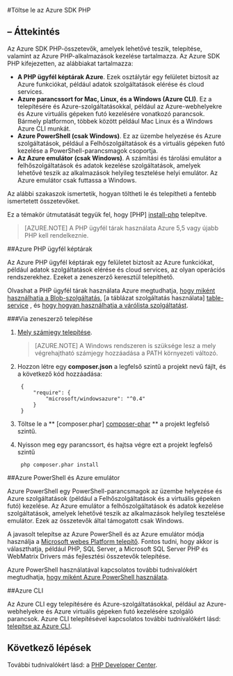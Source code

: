 <properties
    pageTitle="Töltse le az Azure SDK PHP"
    description="Megtudhatja, hogy miként töltheti le és telepítse az Azure SDK PHP."
    documentationCenter="php"
    services="app-service\web"
    authors="allclark"
    manager="douge"
    editor=""/>

<tags
    ms.service="app-service-web"
    ms.workload="na"
    ms.tgt_pltfrm="na"
    ms.devlang="PHP"
    ms.topic="article"
    ms.date="06/01/2016"
    ms.author="allclark;yaqiyang"/>

#<a name="download-the-azure-sdk-for-php"></a>Töltse le az Azure SDK PHP

## <a name="overview"></a>– Áttekintés

Az Azure SDK PHP-összetevők, amelyek lehetővé teszik, telepítése, valamint az Azure PHP-alkalmazások kezelése tartalmazza. Az Azure SDK PHP kifejezetten, az alábbiakat tartalmazza:

* **A PHP ügyfél képtárak Azure**. Ezek osztálytár egy felületet biztosít az Azure funkciókat, például adatok szolgáltatások elérése és cloud services.  
* **Azure parancssort for Mac, Linux, és a Windows (Azure CLI)**. Ez a telepítésére és Azure-szolgáltatásokkal, például az Azure-webhelyekre és Azure virtuális gépeken futó kezelésére vonatkozó parancsok. Bármely platformon, többek között például Mac Linux és a Windows Azure CLI munkát.
* **Azure PowerShell (csak Windows)**. Ez az üzembe helyezése és Azure szolgáltatások, például a Felhőszolgáltatások és a virtuális gépeken futó kezelése a PowerShell-parancsmagok csoportja.
* **Az Azure emulátor (csak Windows)**. A számítási és tárolási emulátor a felhőszolgáltatások és adatok kezelése szolgáltatások, amelyek lehetővé teszik az alkalmazások helyileg tesztelése helyi emulátor. Az Azure emulátor csak futtassa a Windows.

Az alábbi szakaszok ismertetik, hogyan töltheti le és telepítheti a fentebb ismertetett összetevőket.

Ez a témakör útmutatását tegyük fel, hogy [PHP] [ install-php] telepítve.

> [AZURE.NOTE] A PHP ügyfél tárak használata Azure 5,5 vagy újabb PHP kell rendelkeznie.

##<a name="php-client-libraries-for-azure"></a>Azure PHP ügyfél képtárak

Az Azure PHP ügyfél képtárak egy felületet biztosít az Azure funkciókat, például adatok szolgáltatások elérése és cloud services, az olyan operációs rendszerekhez. Ezeket a zeneszerző keresztül telepíthető.

Olvashat a PHP ügyfél tárak használata Azure megtudhatja, [hogy miként használhatja a Blob-szolgáltatás][blob-service], [a táblázat szolgáltatás használata] [ table-service] , és [hogy hogyan használhatja a várólista szolgáltatást][queue-service].

###<a name="install-via-composer"></a>Via zeneszerző telepítése

1. [Mely számjegy telepítése][install-git].


    > [AZURE.NOTE] A Windows rendszeren is szüksége lesz a mely végrehajtható számjegy hozzáadása a PATH környezeti változó.

2. Hozzon létre egy **composer.json** a legfelső szintű a projekt nevű fájlt, és a következő kód hozzáadása:

        {
            "require": {
                "microsoft/windowsazure": "^0.4"
            }
        }

3. Töltse le a ** [composer.phar] [ composer-phar] ** a projekt legfelső szintű.

4. Nyisson meg egy parancssort, és hajtsa végre ezt a projekt legfelső szintű

        php composer.phar install

##<a name="azure-powershell-and-azure-emulators"></a>Azure PowerShell és Azure emulátor

Azure PowerShell egy PowerShell-parancsmagok az üzembe helyezése és Azure szolgáltatások (például a Felhőszolgáltatások és a virtuális gépeken futó) kezelése. Az Azure emulátor a felhőszolgáltatások és adatok kezelése szolgáltatások, amelyek lehetővé teszik az alkalmazások helyileg tesztelése emulátor. Ezek az összetevők által támogatott csak Windows.

A javasolt telepítse az Azure PowerShell és az Azure emulátor módja használja a [Microsoft webes Platform telepítő][download-wpi]. Fontos tudni, hogy akkor is választhatja, például PHP, SQL Server, a Microsoft SQL Server PHP és WebMatrix Drivers más fejlesztési összetevők telepítése.

Azure PowerShell használatával kapcsolatos további tudnivalókért megtudhatja, [hogy miként Azure PowerShell használata][powershell-tools].

##<a name="azure-cli"></a>Azure CLI

Az Azure CLI egy telepítésére és Azure-szolgáltatásokkal, például az Azure-webhelyekre és Azure virtuális gépeken futó kezelésére szolgáló parancsok. Azure CLI telepítésével kapcsolatos további tudnivalókért lásd: [telepítse az Azure CLI](xplat-cli-install.md).

## <a name="next-steps"></a>Következő lépések

További tudnivalókért lásd: a [PHP Developer Center](/develop/php/).


[install-php]: http://www.php.net/manual/en/install.php
[composer-github]: https://github.com/composer/composer
[composer-phar]: http://getcomposer.org/composer.phar
[nodejs-org]: http://nodejs.org/
[install-node-linux]: https://github.com/joyent/node/wiki/Installing-Node.js-via-package-manager
[download-wpi]: http://go.microsoft.com/fwlink/?LinkId=253447
[mac-installer]: http://go.microsoft.com/fwlink/?LinkId=252249
[blob-service]: http://go.microsoft.com/fwlink/?LinkId=252714
[table-service]: http://go.microsoft.com/fwlink/?LinkId=252715
[queue-service]: http://go.microsoft.com/fwlink/?LinkId=252716
[azure cli]: http://go.microsoft.com/fwlink/?LinkId=252717
[powershell-tools]: http://go.microsoft.com/fwlink/?LinkId=252718
[php-sdk-github]: http://go.microsoft.com/fwlink/?LinkId=252719
[install-git]: http://git-scm.com/book/en/Getting-Started-Installing-Git
